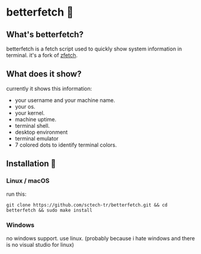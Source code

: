 # betterfetch 📜
## What's betterfetch? 
betterfetch is a fetch script used to quickly show system information in terminal. it's a fork of <a href="https://github.com/emilydaemon/zfetch">zfetch</a>.
## What does it show? 
currently it shows this information:
- your username and your machine name.
- your os.
- your kernel.
- machine uptime.
- terminal shell.
- desktop environment
- terminal emulator
- 7 colored dots to identify terminal colors.
## Installation 🔧
### Linux / macOS
run this:
```
git clone https://github.com/sctech-tr/betterfetch.git && cd betterfetch && sudo make install
```
### Windows
no windows support. use linux. (probably because i hate windows and there is no visual studio for linux)
